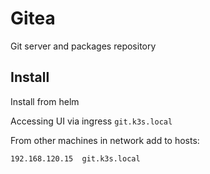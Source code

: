 # Gitea

Git server and packages repository

## Install

Install from helm

Accessing UI via ingress `git.k3s.local`

From other machines in network add to hosts:
```
192.168.120.15  git.k3s.local
```